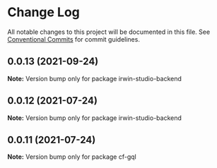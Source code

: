 # Change Log

All notable changes to this project will be documented in this file.
See [Conventional Commits](https://conventionalcommits.org) for commit guidelines.

## 0.0.13 (2021-09-24)

**Note:** Version bump only for package irwin-studio-backend





## 0.0.12 (2021-07-24)

**Note:** Version bump only for package irwin-studio-backend





## 0.0.11 (2021-07-24)

**Note:** Version bump only for package cf-gql
